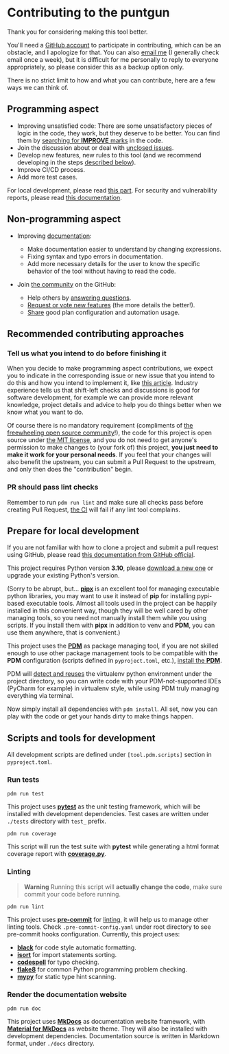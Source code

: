 # Contributing to the puntgun

Thank you for considering making this tool better.

You'll need a [GitHub account](https://github.com/) to participate in contributing,
which can be an obstacle, and I apologize for that.
You can also [email me](mailto:bottleholder@anche.no) (I generally check email once a week),
but it is difficult for me personally to reply to everyone appropriately,
so please consider this as a backup option only.

There is no strict limit to how and what you can contribute, here are a few ways we can think of.

## Programming aspect

* Improving unsatisfied code: There are some unsatisfactory pieces of logic in the code, they work, but they deserve to be better.
  You can find them by [searching for **IMPROVE** marks](https://github.com/search?q=%22IMPROVE%22+repo%3Aboholder%2Fpuntgun+in%3Afile&type=code)
  in the code.
* Join the discussion about or deal with [unclosed issues](https://github.com/boholder/puntgun/issues).
* Develop new features, new rules to this tool (and we recommend developing in the steps [described below](#prepare-for-local-development)).
* Improve CI/CD process.
* Add more test cases.

For local development, please read [this part](#prepare-for-local-development).
For security and vulnerability reports, please read [this documentation](https://github.com/boholder/puntgun/security/policy).

## Non-programming aspect

* Improving [documentation](https://github.com/boholder/puntgun/tree/main/docs/docs):
    * Make documentation easier to understand by changing expressions.
    * Fixing syntax and typo errors in documentation.
    * Add more necessary details for the user to know the specific behavior of the tool without having to read the code.

* Join [the community](https://github.com/boholder/puntgun/discussions) on the GitHub:
    * Help others by [answering questions](https://github.com/boholder/puntgun/discussions/categories/q-a).
    * [Request or vote new features](https://github.com/boholder/puntgun/discussions/categories/feature-requests) (the more details the better!).
    * [Share](https://github.com/boholder/puntgun/discussions/categories/good-usage) good plan configuration and automation usage.

## Recommended contributing approaches

### Tell us what you intend to do before finishing it

When you decide to make programming aspect contributions,
we expect you to indicate in the corresponding issue or new issue that you intend to do this and how you intend to implement it,
like [this article](https://blog.jetbrains.com/upsource/2017/01/18/code-review-as-a-gateway).
Industry experience tells us that shift-left checks and discussions is good for software development,
for example we can provide more relevant knowledge, project details and advice to help you do things better when we know what you want to do.

Of course there is no mandatory requirement
(compliments of [the freewheeling open source community](http://www.catb.org/~esr/writings/cathedral-bazaar/)!),
the code for this project is open source under [the MIT license](https://github.com/boholder/puntgun/blob/main/LICENSE),
and you do not need to get anyone's permission to make changes to (your fork of) this project,
**you just need to make it work for your personal needs**.
If you feel that your changes will also benefit the upstream, you can submit a Pull Request to the upstream,
and only then does the "contribution" begin.

### PR should pass lint checks

Remember to run `pdm run lint` and make sure all checks pass before creating Pull Request,
[the CI](https://github.com/boholder/puntgun/blob/main/.github/workflows/test.yml) will fail if any lint tool complains.

## Prepare for local development

If you are not familiar with how to clone a project and submit a pull request using GitHub,
please read [this documentation from GitHub official](https://docs.github.com/en/get-started/quickstart/contributing-to-projects).

This project requires Python version **3.10**,
please [download a new one](https://www.python.org/downloads/) or upgrade your existing Python's version.

(Sorry to be abrupt, but... [**pipx**](https://github.com/pypa/pipx) is an excellent tool for managing executable python libraries,
you may want to use it instead of **pip** for installing pypi-based executable tools.
Almost all tools used in the project can be happily installed in this convenient way,
though they will be well cared by other managing tools, so you need not manually install them while you using scripts.
If you install them with **pipx** in addition to venv and **PDM**, you can use them anywhere, that is convenient.)

This project uses the [**PDM**](https://pdm.fming.dev/latest/) as package managing tool,
if you are not skilled enough to use other package management tools to
be compatible with the **PDM** configuration (scripts defined in `pyproject.toml`, etc.),
[install the **PDM**](https://pdm.fming.dev/latest/#recommended-installation-method).

PDM will [detect and reuses](https://pdm.fming.dev/latest/usage/venv/) the virtualenv python environment under the project directory,
so you can write code with your PDM-not-supported IDEs (PyCharm for example) in virtualenv style,
while using PDM truly managing everything via terminal.

Now simply install all dependencies with `pdm install`.
All set, now you can play with the code or get your hands dirty to make things happen.

## Scripts and tools for development

All development scripts are defined under `[tool.pdm.scripts]` section in `pyproject.toml`.

### Run tests

```shell
pdm run test
```

This project uses [**pytest**](https://docs.pytest.org/en/7.1.x/) as the unit testing framework,
which will be installed with development dependencies.
Test cases are written under `./tests` directory with `test_` prefix.

```shell
pdm run coverage
```

This script will run the test suite with **pytest** while
generating a html format coverage report with [**coverage.py**](https://coverage.readthedocs.io).

### Linting

> **Warning**
> Running this script will **actually change the code**, make sure commit your code before running.

```shell
pdm run lint
```

This project uses [**pre-commit**](https://pre-commit.com/#intro) for [linting](https://en.wikipedia.org/wiki/Lint_(software)),
it will help us to manage other linting tools.
Check `.pre-commit-config.yaml` under root directory to see pre-commit hooks configuration.
Currently, this project uses:

* [**black**](https://black.readthedocs.io/en/stable/) for code style automatic formatting.
* [**isort**](https://pycqa.github.io/isort/) for import statements sorting.
* [**codespell**](https://github.com/codespell-project/codespell) for typo checking.
* [**flake8**](https://flake8.pycqa.org/en/latest/index.html) for common Python programming problem checking.
* [**mypy**](https://mypy.readthedocs.io/en/stable/) for static type hint scanning.

### Render the documentation website

```shell
pdm run doc
```

This project uses [**MkDocs**](https://www.mkdocs.org/getting-started/) as documentation website framework,
with [**Material for MkDocs**](https://squidfunk.github.io/mkdocs-material/getting-started/#getting-started) as website theme.
They will also be installed with development dependencies.
Documentation source is written in Markdown format, under `./docs` directory.